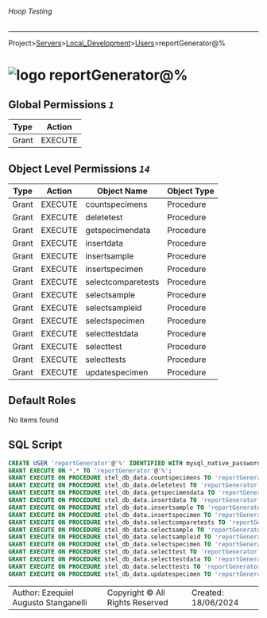###### Hoop Testing
___
Project>[Servers](../../Servers.md)>[Local_Development](../Local_Development.md)>[Users](Users.md)>reportGenerator@%


# ![logo](../../../Images/user64.svg) reportGenerator@%


## <a name="#DatabaseLevelPermissions"></a>Global Permissions _`1`_
|Type|Action|
|---|---|
|Grant|EXECUTE|

## <a name="#ObjectLevelPermissions"></a>Object Level Permissions _`14`_
|Type|Action|Object Name|Object Type|
|---|---|---|---|
|Grant|EXECUTE|countspecimens|Procedure|
|Grant|EXECUTE|deletetest|Procedure|
|Grant|EXECUTE|getspecimendata|Procedure|
|Grant|EXECUTE|insertdata|Procedure|
|Grant|EXECUTE|insertsample|Procedure|
|Grant|EXECUTE|insertspecimen|Procedure|
|Grant|EXECUTE|selectcomparetests|Procedure|
|Grant|EXECUTE|selectsample|Procedure|
|Grant|EXECUTE|selectsampleid|Procedure|
|Grant|EXECUTE|selectspecimen|Procedure|
|Grant|EXECUTE|selecttestdata|Procedure|
|Grant|EXECUTE|selecttest|Procedure|
|Grant|EXECUTE|selecttests|Procedure|
|Grant|EXECUTE|updatespecimen|Procedure|

## <a name="#DefaultRoles"></a>Default Roles
No items found

## <a name="#SqlScript"></a>SQL Script
```SQL
CREATE USER 'reportGenerator'@'%' IDENTIFIED WITH mysql_native_password PASSWORD EXPIRE NEVER;
GRANT EXECUTE ON *.* TO 'reportGenerator'@'%';
GRANT EXECUTE ON PROCEDURE stel_db_data.countspecimens TO 'reportGenerator'@'%';
GRANT EXECUTE ON PROCEDURE stel_db_data.deletetest TO 'reportGenerator'@'%';
GRANT EXECUTE ON PROCEDURE stel_db_data.getspecimendata TO 'reportGenerator'@'%';
GRANT EXECUTE ON PROCEDURE stel_db_data.insertdata TO 'reportGenerator'@'%';
GRANT EXECUTE ON PROCEDURE stel_db_data.insertsample TO 'reportGenerator'@'%';
GRANT EXECUTE ON PROCEDURE stel_db_data.insertspecimen TO 'reportGenerator'@'%';
GRANT EXECUTE ON PROCEDURE stel_db_data.selectcomparetests TO 'reportGenerator'@'%';
GRANT EXECUTE ON PROCEDURE stel_db_data.selectsample TO 'reportGenerator'@'%';
GRANT EXECUTE ON PROCEDURE stel_db_data.selectsampleid TO 'reportGenerator'@'%';
GRANT EXECUTE ON PROCEDURE stel_db_data.selectspecimen TO 'reportGenerator'@'%';
GRANT EXECUTE ON PROCEDURE stel_db_data.selecttest TO 'reportGenerator'@'%';
GRANT EXECUTE ON PROCEDURE stel_db_data.selecttestdata TO 'reportGenerator'@'%';
GRANT EXECUTE ON PROCEDURE stel_db_data.selecttests TO 'reportGenerator'@'%';
GRANT EXECUTE ON PROCEDURE stel_db_data.updatespecimen TO 'reportGenerator'@'%';
```

||||
|---|---|---|
|Author: Ezequiel Augusto Stanganelli|Copyright © All Rights Reserved|Created: 18/06/2024|